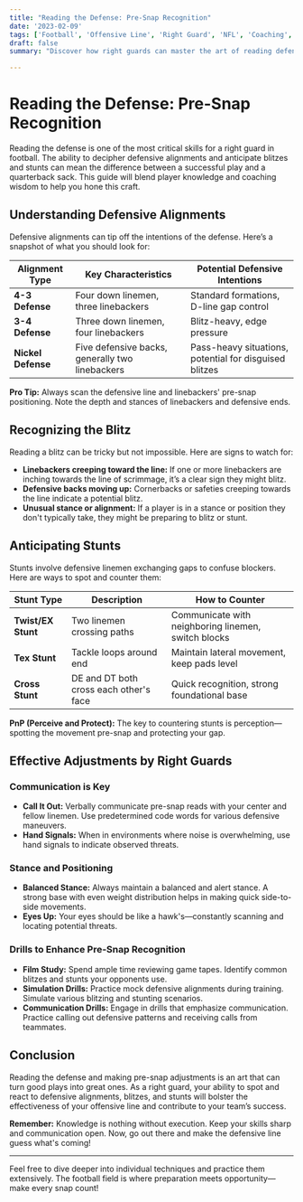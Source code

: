 ```yaml
---
title: "Reading the Defense: Pre-Snap Recognition"
date: '2023-02-09'
tags: ['Football', 'Offensive Line', 'Right Guard', 'NFL', 'Coaching', 'Techniques', 'Blitz', 'Stunt', 'Pre-Snap', 'Alignment']
draft: false
summary: "Discover how right guards can master the art of reading defensive alignments and anticipating blitzes and stunts to make effective in-game adjustments."

---
```


# Reading the Defense: Pre-Snap Recognition

Reading the defense is one of the most critical skills for a right guard in football. The ability to decipher defensive alignments and anticipate blitzes and stunts can mean the difference between a successful play and a quarterback sack. This guide will blend player knowledge and coaching wisdom to help you hone this craft.

## Understanding Defensive Alignments

Defensive alignments can tip off the intentions of the defense. Here’s a snapshot of what you should look for:

| Alignment Type         | Key Characteristics                            | Potential Defensive Intentions               |
|------------------------|------------------------------------------------|----------------------------------------------|
| **4-3 Defense**        | Four down linemen, three linebackers           | Standard formations, D-line gap control      |
| **3-4 Defense**        | Three down linemen, four linebackers           | Blitz-heavy, edge pressure                   |
| **Nickel Defense**     | Five defensive backs, generally two linebackers| Pass-heavy situations, potential for disguised blitzes |

**Pro Tip:** Always scan the defensive line and linebackers' pre-snap positioning. Note the depth and stances of linebackers and defensive ends.

## Recognizing the Blitz

Reading a blitz can be tricky but not impossible. Here are signs to watch for:

- **Linebackers creeping toward the line:** If one or more linebackers are inching towards the line of scrimmage, it’s a clear sign they might blitz.
- **Defensive backs moving up:** Cornerbacks or safeties creeping towards the line indicate a potential blitz.
- **Unusual stance or alignment:** If a player is in a stance or position they don't typically take, they might be preparing to blitz or stunt.

## Anticipating Stunts

Stunts involve defensive linemen exchanging gaps to confuse blockers. Here are ways to spot and counter them:

| Stunt Type             | Description                                      | How to Counter                                  |
|------------------------|--------------------------------------------------|-------------------------------------------------|
| **Twist/EX Stunt**     | Two linemen crossing paths                      | Communicate with neighboring linemen, switch blocks |
| **Tex Stunt**          | Tackle loops around end                         | Maintain lateral movement, keep pads level      |
| **Cross Stunt**        | DE and DT both cross each other's face          | Quick recognition, strong foundational base     |

**PnP (Perceive and Protect):** The key to countering stunts is perception—spotting the movement pre-snap and protecting your gap.

## Effective Adjustments by Right Guards

### Communication is Key

- **Call It Out:** Verbally communicate pre-snap reads with your center and fellow linemen. Use predetermined code words for various defensive maneuvers.
- **Hand Signals:** When in environments where noise is overwhelming, use hand signals to indicate observed threats.

### Stance and Positioning

- **Balanced Stance:** Always maintain a balanced and alert stance. A strong base with even weight distribution helps in making quick side-to-side movements.
- **Eyes Up:** Your eyes should be like a hawk's—constantly scanning and locating potential threats.

### Drills to Enhance Pre-Snap Recognition

- **Film Study:** Spend ample time reviewing game tapes. Identify common blitzes and stunts your opponents use. 
- **Simulation Drills:** Practice mock defensive alignments during training. Simulate various blitzing and stunting scenarios.
- **Communication Drills:** Engage in drills that emphasize communication. Practice calling out defensive patterns and receiving calls from teammates.

## Conclusion

Reading the defense and making pre-snap adjustments is an art that can turn good plays into great ones. As a right guard, your ability to spot and react to defensive alignments, blitzes, and stunts will bolster the effectiveness of your offensive line and contribute to your team’s success.

**Remember:** Knowledge is nothing without execution. Keep your skills sharp and communication open. Now, go out there and make the defensive line guess what's coming!

---

Feel free to dive deeper into individual techniques and practice them extensively. The football field is where preparation meets opportunity—make every snap count!